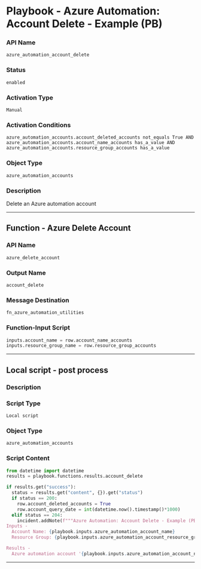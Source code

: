 <!--
    DO NOT MANUALLY EDIT THIS FILE
    THIS FILE IS AUTOMATICALLY GENERATED WITH resilient-sdk codegen
    Generated with resilient-sdk v51.0.0.0.430
-->

# Playbook - Azure Automation: Account Delete - Example (PB)

### API Name
`azure_automation_account_delete`

### Status
`enabled`

### Activation Type
`Manual`

### Activation Conditions
`azure_automation_accounts.account_deleted_accounts not_equals True AND azure_automation_accounts.account_name_accounts has_a_value AND azure_automation_accounts.resource_group_accounts has_a_value`

### Object Type
`azure_automation_accounts`

### Description
Delete an Azure automation account


---
## Function - Azure Delete Account

### API Name
`azure_delete_account`

### Output Name
`account_delete`

### Message Destination
`fn_azure_automation_utilities`

### Function-Input Script
```python
inputs.account_name = row.account_name_accounts
inputs.resource_group_name = row.resource_group_accounts
```

---

## Local script - post process

### Description


### Script Type
`Local script`

### Object Type
`azure_automation_accounts`

### Script Content
```python
from datetime import datetime
results = playbook.functions.results.account_delete

if results.get("success"):
  status = results.get("content", {}).get("status")
  if status == 200:
    row.account_deleted_accounts = True
    row.account_query_date = int(datetime.now().timestamp()*1000)
  elif status == 204:
    incident.addNote(f"""Azure Automation: Account Delete - Example (PB)
Inputs -
  Account Name: {playbook.inputs.azure_automation_account_name}
  Resource Group: {playbook.inputs.azure_automation_account_resource_group}

Results -
  Azure automation account '{playbook.inputs.azure_automation_account_name}' not found.""")
```

---

